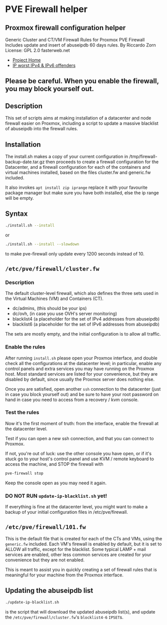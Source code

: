 # PVE Firewall helper
## Proxmox firewall configuration helper

Generic Cluster and CT/VM Firewall Rules for Proxmox PVE Firewall
Includes update and insert of abuseipdb 60 days rules.
By Riccardo Zorn
License: GPL 2.0
fasterweb.net

- [Project Home][pve-firewall-helper]
- [IP worst IPv4 & IPv6 offenders][abuseipdb]

[pve-firewall-helper]: https://github.com/riczorn/pve-firewall-helper
[abuseipdb]: https://github.com/borestad/blocklist-abuseipdb/

## Please be careful. When you enable the firewall, you may block yourself out.

## Description

This set of scripts aims at making installation of a datacenter and node firewall easier on
Proxmox, including a script to update a massive blacklist of abuseipdb into the firewall rules.

## Installation

The install.sh makes a copy of your current configuration in /tmp/firewall-backup-date.tar.gz
then proceeds to create a firewall configuration for the Datacenter, and a firewall configuration for each of the containers and virtual machines installed, based on the files cluster.fw and generic.fw included.

It also invokes `apt install zip iprange` replace it with your favourite package manager but make sure you have both installed, else the ip range will be empty.

## Syntax

```bash
./install.sh --install
```

or

```bash
./install.sh --install --slowdown
```

to make pve-firewall only update every 1200 seconds instead of 10.

## `/etc/pve/firewall/cluster.fw`

### Description

The default cluster-level firewall, which also defines the three sets used in the Virtual Machines (VM) and Containers (CT).

- dc/admins, (this should be your ips)
- dc/ovh,    (in case you use OVH's server monitoring)
- blacklist4  (a placeholder for the set of IPv4 addresses from abuseipdb)
- blacklist6  (a placeholder for the set of IPv6 addresses from abuseipdb)

The sets are mostly empty, and the initial configuration is to allow all traffic.

### Enable the rules

After running `install.sh` please open your Proxmox interface, and double check all the configurations at the datacenter level; in particular, enable any control panels and extra services you may have running on the Proxmox host. Most standard services are listed for your convenience, but they are disabled by default, since usually the Proxmox server does nothing else.

Once you are satisfied, open another `ssh` connection to the datacenter (just in case you block yourself out) and be sure to have your root password on hand in case you need to access from a recovery / kvm console.

### Test the rules

Now it's the first moment of truth: from the interface, enable the firewall at the datacenter level.

Test if you can open a new ssh connection, and that you can connect to Proxmox.

If not, you're out of luck: use the other console you have open, or if it's stuck go to your host's control panel and use KVM / remote keyboard to access the machine, and STOP the firewall with

```bash
pve-firewall stop
```

Keep the console open as you may need it again.

### DO NOT RUN `update-ip-blacklist.sh` yet!

If everything is fine at the datacenter level, you might want to make a backup of your initial configuration files in /etc/pve/firewall.

## `/etc/pve/firewall/101.fw`

This is the default file that is created for each of the CTs and VMs, using the `generic.fw` included. Each VM's firewall is enabled by default, but it is set to ALLOW all traffic, except for the blacklist. Some typical LAMP + mail services are enabled, other less common services are created for your convenience but they are not enabled.

This is meant to assist you in quickly creating a set of firewall rules that is meaningful for your machine from the Proxmox interface.

## Updating the abuseipdb list

```bash
./update-ip-blacklist.sh
```

is the script that will download the updated abuseipdb list(s),
and update the `/etc/pve/firewall/cluster.fw`'s `blocklist4-6` `IPSET`s.
